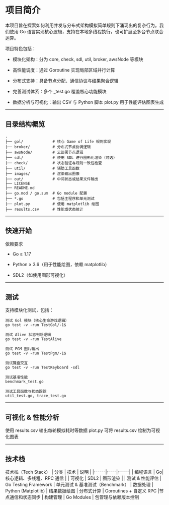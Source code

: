 # 项目简介
本项目旨在探索如何利用并发与分布式架构模拟简单规则下涌现出的复杂行为。我们使用 Go 语言实现核心逻辑，支持在本地多线程执行，也可扩展至多台节点联合运算。

项目特色包括：

- 模块化架构：分为 core, check, sdl, util, broker, awsNode 等模块

- 高性能调度：通过 Goroutine 实现局部区域并行计算

- 分布式支持：具备节点分配、通信协议与结果聚合逻辑

- 完善测试体系：多个 _test.go 覆盖核心功能模块

- 数据分析与可视化：输出 CSV 与 Python 脚本 plot.py 用于性能评估图表生成

---

## 目录结构概览
```
.
├── gol/             # 核心 Game of Life 规则实现
├── broker/          # 分布式节点协调逻辑
├── awsNode/         # 云部署节点逻辑
├── sdl/             # 使用 SDL 进行图形化渲染（可选）
├── check/           # 状态验证与规则一致性检查
├── util/            # 辅助工具函数
├── images/          # 渲染输出图像
├── out/             # 中间状态或结果文件输出
├── LICENSE
├── README.md
├── go.mod / go.sum  # Go module 配置
├── *.go             # 包括主程序和单元测试
├── plot.py          # 使用 matplotlib 绘图
├── results.csv      # 性能或状态统计

````

---

## 快速开始
依赖要求
- Go ≥ 1.17

- Python ≥ 3.6（用于性能绘图，依赖 matplotlib）

- SDL2（如使用图形可视化）

---

## 测试
支持模块化测试，包括：
```
测试 Gol 模块（核心生命游戏逻辑）
go test -v -run TestGol/-1$

测试 Alive 状态判断逻辑
go test -v -run TestAlive

测试 PGM 图片输出
go test -v -run TestPgm/-1$

测试键盘交互
go test -v -run TestKeyboard -sdl

测试基准性能
benchmark_test.go

测试工具函数与状态跟踪
util_test.go, trace_test.go
```

---

## 可视化 & 性能分析
使用 results.csv 输出每轮模拟耗时等数据
plot.py 可将 results.csv 绘制为可视化图表

---

## 技术栈
技术栈（Tech Stack）
| 分类 | 技术 | 说明 |
|:-----|:----|:-----|
| 编程语言 |	Go|	核心逻辑、多线程、RPC 通信 |
| 可视化 |	SDL2 | 图形渲染 |
| 测试 & 性能评估 | Go Testing Framework | 单元测试 & 基准测试（Benchmark）
| 数据处理 |	Python (Matplotlib)	| 结果数据绘图
| 分布式计算 |	Goroutines + 自定义 RPC	|节点通信和状态同步
| 构建管理	 | Go Modules |	包管理与依赖版本控制
